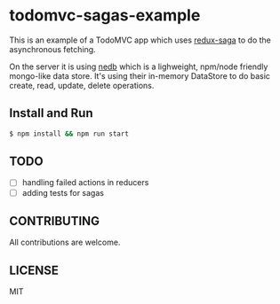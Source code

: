 # todomvc-sagas-example

This is an example of a TodoMVC app which uses [redux-saga](https://github.com/yelouafi/redux-saga) to do the asynchronous fetching.

On the server it is using [nedb](https://github.com/louischatriot/nedb) which is a lighweight, npm/node friendly mongo-like data store. It's using their in-memory DataStore to do basic create, read, update, delete operations.

## Install and Run

```bash
$ npm install && npm run start
```

## TODO

- [ ] handling failed actions in reducers
- [ ] adding tests for sagas

## CONTRIBUTING

All contributions are welcome.

## LICENSE

MIT